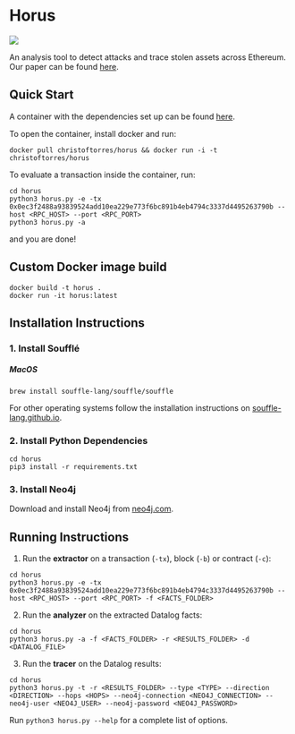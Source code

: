 Horus
======

![](https://img.icons8.com/color/200/bastet.png)

An analysis tool to detect attacks and trace stolen assets across Ethereum.  Our paper can be found [here](https://orbilu.uni.lu/retrieve/77779/85581/FC_21_Horus_Torres.pdf).

## Quick Start

A container with the dependencies set up can be found [here](https://hub.docker.com/r/christoftorres/horus/).

To open the container, install docker and run:

``` shell
docker pull christoftorres/horus && docker run -i -t christoftorres/horus
```

To evaluate a transaction inside the container, run:

``` shell
cd horus
python3 horus.py -e -tx 0x0ec3f2488a93839524add10ea229e773f6bc891b4eb4794c3337d4495263790b --host <RPC_HOST> --port <RPC_PORT>
python3 horus.py -a
```

and you are done!

## Custom Docker image build

``` shell
docker build -t horus .
docker run -it horus:latest
```

## Installation Instructions

### 1. Install Soufflé

##### MacOS

``` shell
brew install souffle-lang/souffle/souffle
```

For other operating systems follow the installation instructions on [souffle-lang.github.io](https://souffle-lang.github.io/install).

### 2. Install Python Dependencies

``` shell
cd horus
pip3 install -r requirements.txt
```

### 3. Install Neo4j

Download and install Neo4j from [neo4j.com](https://neo4j.com/download-center).

## Running Instructions

1. Run the <b>extractor</b> on a transaction (```-tx```), block (```-b```) or contract (```-c```):

``` shell
cd horus
python3 horus.py -e -tx 0x0ec3f2488a93839524add10ea229e773f6bc891b4eb4794c3337d4495263790b --host <RPC_HOST> --port <RPC_PORT> -f <FACTS_FOLDER>
```

2. Run the <b>analyzer</b> on the extracted Datalog facts:

``` shell
cd horus
python3 horus.py -a -f <FACTS_FOLDER> -r <RESULTS_FOLDER> -d <DATALOG_FILE>
```

3. Run the <b>tracer</b> on the Datalog results:

``` shell
cd horus
python3 horus.py -t -r <RESULTS_FOLDER> --type <TYPE> --direction <DIRECTION> --hops <HOPS> --neo4j-connection <NEO4J_CONNECTION> --neo4j-user <NEO4J_USER> --neo4j-password <NEO4J_PASSWORD>
```

Run ```python3 horus.py --help``` for a complete list of options.
